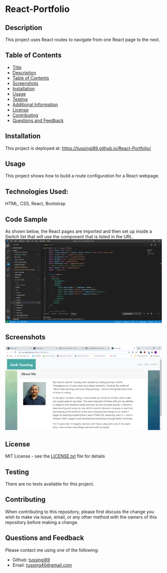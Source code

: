 
  
  # React-Portfolio
 
  ## Description
  This project uses React routes to navigate from one React page to the next.
  
  ## Table of Contents
  - [Title](#Title)
  - [Description](#description)
  - [Table of Contents](#table-of-contents)
  - [Screenshots](#screenshots)
  - [Installation](#installation)
  - [Usage](#usage)
  - [Testing](#testing)
  - [Additional Information](#additional-information)
  - [License](#license)
  - [Contributing](#contributing)
  - [Questions and Feedback](#questions-and-feedback)

  ## Installation
   This project is deployed at: https://tussingj89.github.io/React-Portfolio/

  ## Usage
  This project shows how to build a route configuration for a React webpage.

  ## Technologies Used:
  HTML, CSS, React, Bootstrap

  ## Code Sample
  As shown below, the React pages are imported and then set up inside a Switch list that will use the component that is listed in the URL.
  <img src="/public/assets/samplecode.png" alt="React-Portfolio"/>

  ## Screenshots
  <img src="/public/assets/snapshot.png" alt="React-Portfolio"/>

  ## License
  MIT License - see the [LICENSE.txt](https://github.com/tussingj89/React-Portfolio/blob/main/LICENSE.txt) file for details
  
  ## Testing 
  There are no tests available for this project.

  ## Contributing
  When contributing to this repository, please first discuss the change you wish to make via issue, email, or any other method with the owners of this repository before making a change.
  
  ## Questions and Feedback
  Please contact me using one of the following:
  -  Github: [tussingj89](https://gist.github.com/tussingj89)
  - Email: tussing40@gmail.com
